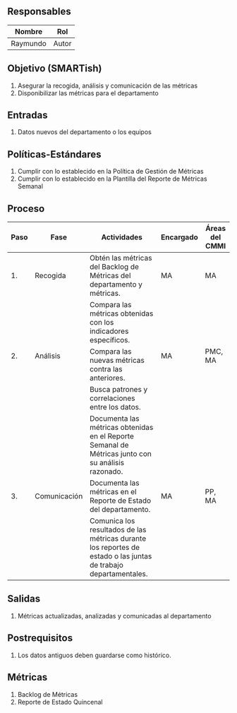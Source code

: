 ## Responsables
Nombre     | Rol
-----------|------------------
Raymundo   | Autor

## Objetivo (SMARTish)
1. Asegurar la recogida, análisis y comunicación de las métricas
2. Disponibilizar las métricas para el departamento

## Entradas
1. Datos nuevos del departamento o los equipos

## Políticas-Estándares
1. Cumplir con lo establecido en la Política de Gestión de Métricas
2. Cumplir con lo establecido en la Plantilla del Reporte de Métricas Semanal

## Proceso
<table>
  <thead>
    <tr>
      <th>Paso</th>
      <th>Fase</th>
      <th>Actividades</th>
      <th>Encargado</th>
      <th>Áreas del CMMI</th>
    </tr>
  </thead>
  <tbody>
    <tr>
      <td>1.</td>
      <td>Recogida</td>
      <td>Obtén las métricas del Backlog de Métricas del departamento y métricas. </td>
      <td>MA</td>
      <td>MA</td>
    </tr>
    <tr>
      <td rowspan="3">2.</td>
      <td rowspan="3">Análisis</td>
      <td>Compara las métricas obtenidas con los indicadores específicos. </td>
      <td rowspan="3">MA</td>
      <td rowspan="3">PMC, MA</td>
    </tr>
    <tr>
      <td>Compara las nuevas métricas contra las anteriores.
      </td>
    </tr>
    <tr>
      <td>Busca patrones y correlaciones entre los datos.</td>
    </tr>
    <tr>
      <td rowspan="3">3.</td>
      <td rowspan="3">Comunicación</td>
      <td>Documenta las métricas obtenidas en el Reporte Semanal de Métricas junto con su análisis razonado. </td>
      <td rowspan="3">MA</td>
      <td rowspan="3">PP, MA</td>
    </tr>
    <tr>
      <td>Documenta las métricas en el Reporte de Estado del departamento.
      </td>
    </tr>
    <tr>
      <td>Comunica los resultados de las métricas durante los reportes de estado o las juntas de trabajo departamentales.</td>
    </tr>
  </tbody>
</table>

## Salidas
1. Métricas actualizadas, analizadas y comunicadas al departamento

## Postrequisitos
1. Los datos antiguos deben guardarse como histórico.

## Métricas
1. Backlog de Métricas
2. Reporte de Estado Quincenal

